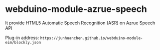 # webduino-module-azrue-speech
It provide HTML5 Automatic Speech Recognition (ASR) on Azrue Speech API 

Plug-in address: `https://junhuanchen.github.io/webduino-module-eim/blockly.json`
